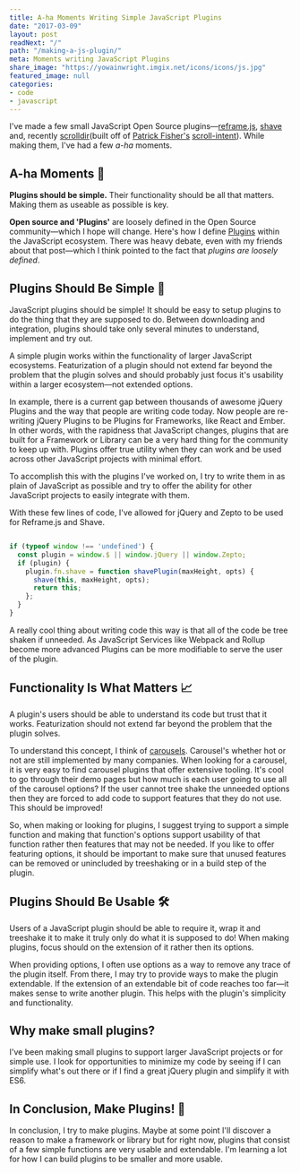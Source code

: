 ```yaml
---
title: A-ha Moments Writing Simple JavaScript Plugins
date: "2017-03-09"
layout: post
readNext: "/"
path: "/making-a-js-plugin/"
meta: Moments writing JavaScript Plugins
share_image: "https://yowainwright.imgix.net/icons/icons/js.jpg"
featured_image: null
categories:
- code
- javascript
---
```


I've made a few small JavaScript Open Source plugins—[reframe.js](https://dollarshaveclub.github.io/reframe.js/), [shave](https://dollarshaveclub.github.io/shave/) and, recently [scrolldir](https://github.com/dollarshaveclub/scrolldir)(built off of [Patrick Fisher's](https://github.com/pwfisher) [scroll-intent](https://github.com/pwfisher/scroll-intent.js)). While making them, I've had a few _a-ha_ moments. 

## A-ha Moments 💭
**Plugins should be simple.** Their functionality should be all that matters. Making them as useable as possible is key. 

**Open source and 'Plugins'** are loosely defined in the Open Source community—which I hope will change. Here's how I define [Plugins](https://jeffry.in/4-categories-js-projects/) within the JavaScript ecosystem. There was heavy debate, even with my friends about that post—which I think pointed to the fact that _plugins are loosely defined_.

## Plugins Should Be Simple 💁

JavaScript plugins should be simple! It should be easy to setup plugins to do the thing that they are supposed to do. Between downloading and integration, plugins should take only several minutes to understand, implement and try out.

A simple plugin works within the functionality of larger JavaScript ecosystems. Featurization of a plugin should not extend far beyond the problem that the plugin solves and should probably just focus it's usability within a larger ecosystem—not extended options.

In example, there is a current gap between thousands of awesome jQuery Plugins and the way that people are writing code today. Now people are re-writing jQuery Plugins to be Plugins for Frameworks, like React and Ember. In other words, with the rapidness that JavaScript changes, plugins that are built for a Framework or Library can be a very hard thing for the community to keep up with. Plugins offer true utility when they can work and be used across other JavaScript projects with minimal effort.

To accomplish this with the plugins I've worked on, I try to write them in as plain of JavaScript as possible and try to offer the ability for other JavaScript projects to easily integrate with them.

With these few lines of code, I've allowed for jQuery and Zepto to be used for Reframe.js and Shave.

```javaScript

if (typeof window !== 'undefined') {
  const plugin = window.$ || window.jQuery || window.Zepto;
  if (plugin) {
    plugin.fn.shave = function shavePlugin(maxHeight, opts) {
      shave(this, maxHeight, opts);
      return this;
    };
  }
}

```

A really cool thing about writing code this way is that all of the code be tree shaken if unneeded. As JavaScript Services like Webpack and Rollup become more advanced Plugins can be more modifiable to serve the user of the plugin.

## Functionality Is What Matters 📈

A plugin's users should be able to understand its code but trust that it works. Featurization should not extend far beyond the problem that the plugin solves. 

To understand this concept, I think of [carousels](http://shouldiuseacarousel.com/). Carousel's whether hot or not are still implemented by many companies. When looking for a carousel, it is very easy to find carousel plugins that offer extensive tooling. It's cool to go through their demo pages but how much is each user going to use all of the carousel options? If the user cannot tree shake the unneeded options then they are forced to add code to support features that they do not use. This should be improved!

So, when making or looking for plugins, I suggest trying to support a simple function and making that function's options support usability of that function rather then features that may not be needed. If you like to offer featuring options, it should be important to make sure that unused features can be removed or unincluded by treeshaking or in a build step of the plugin.

## Plugins Should Be Usable 🛠

Users of a JavaScript plugin should be able to require it, wrap it and treeshake it to make it truly only do what it is supposed to do! When making plugins, focus should on the extension of it rather then its options. 

When providing options, I often use options as a way to remove any trace of the plugin itself. From there, I may try to provide ways to make the plugin extendable. If the extension of an extendable bit of code reaches too far—it makes sense to write another plugin. This helps with the plugin's simplicity and functionality. 

## Why make small plugins? 
I've been making small plugins to support larger JavaScript projects or for simple use. I look for opportunities to minimize my code by seeing if I can simplify what's out there or if I find a great jQuery plugin and simplify it with ES6. 

## In Conclusion, Make Plugins! 🚀

In conclusion, I try to make plugins. Maybe at some point I'll discover a reason to make a framework or library but for right now, plugins that consist of a few simple functions are very usable and extendable. I'm learning a lot for how I can build plugins to be smaller and more usable. 





